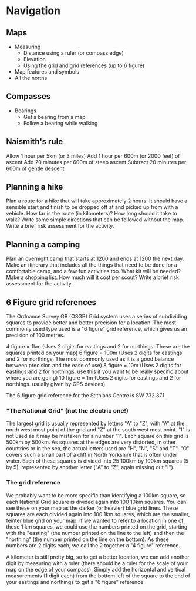 # Navigation

## Maps

* Measuring
  * Distance using a ruler (or compass edge)
  * Elevation
  * Using the grid and grid references (up to 6 figure)
* Map features and symbols
* All the norths

## Compasses

* Bearings
  * Get a bearing from a map
  * Follow a bearing while walking

## Naismith's rule

Allow 1 hour per 5km (or 3 miles)
Add 1 hour per 600m (or 2000 feet) of ascent
Add 20 minutes per 600m of steep ascent
Subtract 20 minutes per 600m of gentle descent

## Planning a hike

Plan a route for a hike that will take approximately 2 hours. It should have a sensible start and finish to be dropped off at and picked up from with a vehicle.
How far is the route (in kilometers)?
How long should it take to walk?
Write some simple directions that can be followed without the map.
Write a brief risk assessment for the activity.

## Planning a camping

Plan an overnight camp that starts at 1200 and ends at 1200 the next day. Make an itinerary that includes all the things that need to be done for a comfortable camp, and a few fun activities too.
What kit will be needed?
Make a shopping list.
How much will it cost per scout?
Write a brief risk assessment for the activity.

## 6 Figure grid references

The Ordnance Survey GB (OSGB) Grid system uses a series of subdividing squares to provide better and better precision for a location. The most commonly used type used is a "6 figure" grid reference, which gives us an precision of 100 metres.

4 figure = 1km (Uses 2 digits for eastings and 2 for northings. These are the squares printed on your map)
6 figure = 100m (Uses 2 digits for eastings and 2 for northings. The most commonly used as it is a good balance between precision and the ease of use)
8 figure = 10m (Uses 2 digits for eastings and 2 for northings. use this if you want to be really specific about where you are going)
10 figure = 1m (Uses 2 digits for eastings and 2 for northings. usually given by GPS devices)

The 6 figure grid reference for the Stithians Centre is SW 732 371.

### "The National Grid" (not the electric one!)

The largest grid is usually represented by letters "A" to "Z", with "A" at the north west most point of the grid and "Z" at the south west most point. "I" is not used as it may be mistaken for a number "1". Each square on this grid is 500km by 500km. As squares at the edges are very distorted, in other countries or in the sea, the actual letters used are "H", "N", "S" and "T". "O" covers such a small part of a cliff in North Yorkshire that is often under water. Each of these squares is divided into 25 100km by 100km squares (5 by 5), represented by another letter ("A" to "Z", again missing out "I").

### The grid reference

We probably want to be more specific than identifying a 100km square, so each National Grid square is divided again into 100 10km squares. You can see these on your map as the darker (or heavier) blue grid lines. These squares are each divided again into 100 1km squares, which are the smaller, feinter blue grid on your map. If we wanted to refer to a location in one of these 1 km squares, we could use the numbers printed on the grid, starting with the "easting" (the number printed on the line to the left) and then the "northing" (the number printed on the line on the bottom). As these numbers are 2 digits each, we call the 2 together a "4 figure" reference.

A kilometer is still pretty big, so to get a better location, we can add another digit by measuring with a ruler (there should be a ruler for the scale of your map on the edge of your compass). Simply add the horizontal and vertical measurements (1 digit each) from the bottom left of the square to the end of your eastings and northings to get a "6 figure" reference.
